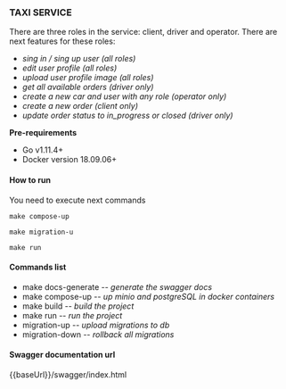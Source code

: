 ### TAXI SERVICE

There are three roles in the service: client, driver and operator. There are next features for these roles:

- *sing in / sing up user (all roles)*
- *edit user profile (all roles)*
- *upload user profile image (all roles)*
- *get all available orders (driver only)*
- *create a new car and user with any role (operator only)*
- *create a new order (client only)*
- *update order status to in_progress or closed (driver only)*

**Pre-requirements**

- Go v1.11.4+
- Docker version 18.09.06+

#### **How to run**

You need to execute next commands

`make compose-up`

`make migration-u`

`make run`

#### Commands list

- make docs-generate -- *generate the swagger docs*
- make compose-up -- *up minio and postgreSQL in docker containers*
- make build -- *build the project*
- make run -- *run the project*
- migration-up -- *upload migrations to db*
- migration-down -- *rollback all migrations*

#### **Swagger documentation url**

{{baseUrl}}/swagger/index.html